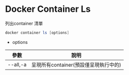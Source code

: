 # Docker Container Ls

列出container 清單

```powershell
docker container ls [options]
```

- options

|參數|說明|
|--|--|
| --all,-a|呈現所有container(預設僅呈現執行中的)|

